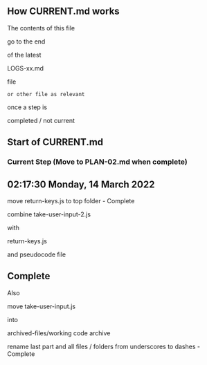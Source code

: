 ## How CURRENT.md works

The contents of this file

go to the end

of the latest 

LOGS-xx.md

file

    or other file as relevant

once a step is 

completed / not current

## Start of CURRENT.md

### Current Step (Move to PLAN-02.md when complete)

## 02:17:30 Monday, 14 March 2022

move return-keys.js to top folder - Complete

combine take-user-input-2.js

with

return-keys.js

and pseudocode file



## Complete
Also 

move 
take-user-input.js

into 

archived-files/working code archive


rename last part and all files / folders from underscores to dashes - Complete
